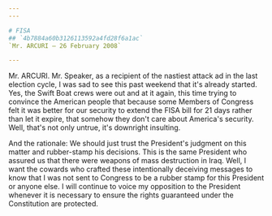 ```yaml
---
---

# FISA
## `4b7884a60b3126113592a4fd28f6a1ac`
`Mr. ARCURI — 26 February 2008`

---
```



Mr. ARCURI. Mr. Speaker, as a recipient of the nastiest attack ad in 
the last election cycle, I was sad to see this past weekend that it's 
already started. Yes, the Swift Boat crews were out and at it again, 
this time trying to convince the American people that because some 
Members of Congress felt it was better for our security to extend the 
FISA bill for 21 days rather than let it expire, that somehow they 
don't care about America's security. Well, that's not only untrue, it's 
downright insulting.

And the rationale: We should just trust the President's judgment on 
this matter and rubber-stamp his decisions. This is the same President 
who assured us that there were weapons of mass destruction in Iraq. 
Well, I want the cowards who crafted these intentionally deceiving 
messages to know that I was not sent to Congress to be a rubber stamp 
for this President or anyone else. I will continue to voice my 
opposition to the President whenever it is necessary to ensure the 
rights guaranteed under the Constitution are protected.

